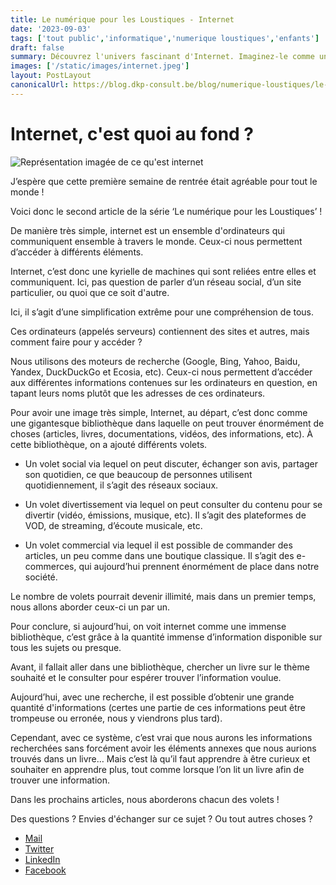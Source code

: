 ```yaml
---
title: Le numérique pour les Loustiques - Internet
date: '2023-09-03'
tags: ['tout public','informatique','numerique loustiques','enfants']
draft: false
summary: Découvrez l'univers fascinant d'Internet. Imaginez-le comme une immense bibliothèque virtuelle, une source inestimable d'informations, de divertissement et de connexion. Suivez-nous dans cette série pour explorer chaque facette de cette toile mondiale captivante.
images: ['/static/images/internet.jpeg']
layout: PostLayout
canonicalUrl: https://blog.dkp-consult.be/blog/numerique-loustiques/le-numerique-pour-les-loustiques-internet
---
```

# Internet, c'est quoi au fond ?

![Représentation imagée de ce qu'est internet](/static/images/internet.jpeg "Représentation imagée de ce qu'est internet")

J’espère que cette première semaine de rentrée était agréable pour tout le monde !

Voici donc le second article de la série ‘Le numérique pour les Loustiques’ !

De manière très simple, internet est un ensemble d'ordinateurs qui communiquent ensemble à travers le monde. Ceux-ci nous permettent d’accéder à différents éléments.

Internet, c’est donc une kyrielle de machines qui sont reliées entre elles et communiquent. Ici, pas question de parler d’un réseau social, d’un site particulier, ou quoi que ce soit d'autre.

Ici, il s’agit d’une simplification extrême pour une compréhension de tous.

Ces ordinateurs (appelés serveurs) contiennent des sites et autres, mais comment faire pour y accéder ?

Nous utilisons des moteurs de recherche (Google, Bing, Yahoo, Baidu, Yandex, DuckDuckGo et Ecosia, etc). Ceux-ci nous permettent d’accéder aux différentes informations contenues sur les ordinateurs en question, en tapant leurs noms plutôt que les adresses de ces ordinateurs.

Pour avoir une image très simple, Internet, au départ, c’est donc comme une gigantesque bibliothèque dans laquelle on peut trouver énormément de choses (articles, livres, documentations, vidéos, des informations, etc). À cette bibliothèque, on a ajouté différents volets.

- Un volet social via lequel on peut discuter, échanger son avis, partager son quotidien, ce que beaucoup de personnes utilisent quotidiennement, il s’agit des réseaux sociaux.

- Un volet divertissement via lequel on peut consulter du contenu pour se divertir (vidéo, émissions, musique, etc). Il s’agit des plateformes de VOD, de streaming, d’écoute musicale, etc.

- Un volet commercial via lequel il est possible de commander des articles, un peu comme dans une boutique classique. Il s’agit des e-commerces, qui aujourd’hui prennent énormément de place dans notre société.

Le nombre de volets pourrait devenir illimité, mais dans un premier temps, nous allons aborder ceux-ci un par un.

Pour conclure, si aujourd’hui, on voit internet comme une immense bibliothèque, c’est grâce à la quantité immense d’information disponible sur tous les sujets ou presque.

Avant, il fallait aller dans une bibliothèque, chercher un livre sur le thème souhaité et le consulter pour espérer trouver l’information voulue.

Aujourd’hui, avec une recherche, il est possible d’obtenir une grande quantité d'informations (certes une partie de ces informations peut être trompeuse ou erronée, nous y viendrons plus tard).

Cependant, avec ce système, c’est vrai que nous aurons les informations recherchées sans forcément avoir les éléments annexes que nous aurions trouvés dans un livre… Mais c’est là qu’il faut apprendre à être curieux et souhaiter en apprendre plus, tout comme lorsque l’on lit un livre afin de trouver une information.

Dans les prochains articles, nous aborderons chacun des volets !


Des questions ? Envies d'échanger sur ce sujet ? Ou tout autres choses ? 

- [Mail](mailto:contact@dkp-consult.be)
- [Twitter](https://twitter.com/dkp_consult)
- [LinkedIn](https://www.linkedin.com/in/pierre-debski/)
- [Facebook](https://www.facebook.com/dkpconsult)